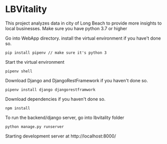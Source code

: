 # LBVitality
This project analyzes data in city of Long Beach to provide more insights to local businesses.
Make sure you have python 3.7 or higher

Go into WebApp directory. install the virtual environment if you have't done so.
```
pip install pipenv // make sure it's python 3
```

Start the virtual environment
```
pipenv shell
```
Download Django and DjangoRestFramework if you haven't done so.
```
pipenv install django djangorestframwork
```

Download dependencies if you haven't done so.
```
npm install
```

To run the backend/django server, go into lbvitality folder 
```
python manage.py runserver
```
Starting development server at http://localhost:8000/
